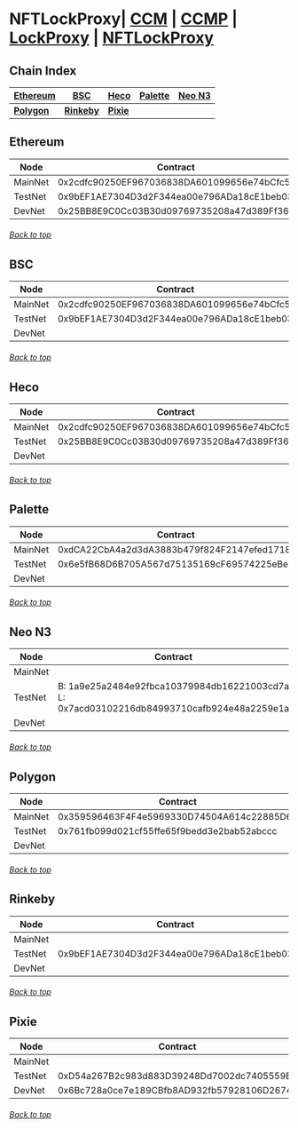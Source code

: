 <a id="menu"></a>

# NFTLockProxy| [CCM](CCM.md) | [CCMP](CCMP.md) | [LockProxy](LockProxy.md) | [NFTLockProxy](NFTLockProxy.md)

## Chain Index

| **[Ethereum](NFTLockProxy.md#Ethereum)**  | **[BSC](NFTLockProxy.md#BSC)**         | **[Heco](NFTLockProxy.md#HECO)**    | **[Palette](NFTLockProxy.md#Palette)**   | **[Neo N3](NFTLockProxy.md#Neo-N3)**   |
|-------------------------------------------|----------------------------------------|-------------------------------------|------------------------------------------|----------------------------------------|
| **[Polygon](NFTLockProxy.md#Polygon)**    | **[Rinkeby](NFTLockProxy.md#Rinkeby)** | **[Pixie](NFTLockProxy.md#Pixie)**  |


## Ethereum <a id="Ethereum"></a>
| Node    | Contract                                    |
|---------|---------------------------------------------|
| MainNet | 0x2cdfc90250EF967036838DA601099656e74bCfc5  |
| TestNet | 0x9bEF1AE7304D3d2F344ea00e796ADa18cE1beb03  |
| DevNet  | 0x25BB8E9C0Cc03B30d09769735208a47d389Ff36c  |
###### [Back to top](NFTLockProxy.md#menu)


## BSC <a id="BSC"></a>
| Node    | Contract                                    |
|---------|---------------------------------------------|
| MainNet | 0x2cdfc90250EF967036838DA601099656e74bCfc5  |
| TestNet | 0x9bEF1AE7304D3d2F344ea00e796ADa18cE1beb03  |
| DevNet  |                                             |
###### [Back to top](NFTLockProxy.md#menu)

## Heco <a id="HECO"></a>
| Node    | Contract                                    |
|---------|---------------------------------------------|
| MainNet | 0x2cdfc90250EF967036838DA601099656e74bCfc5  |
| TestNet | 0x25BB8E9C0Cc03B30d09769735208a47d389Ff36c  |
| DevNet  |                                             |
###### [Back to top](NFTLockProxy.md#menu)

## Palette <a id="Palette"></a>
| Node    | Contract                                    |
|---------|---------------------------------------------|
| MainNet | 0xdCA22CbA4a2d3dA3883b479f824F2147efed1718  |
| TestNet | 0x6e5fB68D6B705A567d75135169cF69574225eBe6  |
| DevNet  |                                             |
###### [Back to top](NFTLockProxy.md#menu)


## Neo N3 <a id="Neo-N3"></a>
| Node    | Contract                                                                                       |
|---------|------------------------------------------------------------------------------------------------|
| MainNet |                                                                                                |
| TestNet | B: 1a9e25a2484e92fbca10379984db16221003cd7a<br> L: 0x7acd03102216db84993710cafb924e48a2259e1a  |
| DevNet  |                                                                                                |
###### [Back to top](NFTLockProxy.md#menu)


## Polygon <a id="Polygon"></a>
| Node    | Contract                                    |
|---------|---------------------------------------------|
| MainNet | 0x359596463F4F4e5969330D74504A614c22885D62  |
| TestNet | 0x761fb099d021cf55ffe65f9bedd3e2bab52abccc  |
| DevNet  |                                             |
###### [Back to top](NFTLockProxy.md#menu)



## Rinkeby <a id="Rinkeby"></a>
| Node    | Contract                                    |
|---------|---------------------------------------------|
| MainNet |                                             |
| TestNet | 0x9bEF1AE7304D3d2F344ea00e796ADa18cE1beb03  |
| DevNet  |                                             |
###### [Back to top](NFTLockProxy.md#menu)


## Pixie <a id="Pixie"></a>

| Node    | Contract                                    |
|---------|---------------------------------------------|
| MainNet |                                             |
| TestNet | 0xD54a267B2c983d883D39248Dd7002dc7405559E0  |
| DevNet  | 0x6Bc728a0ce7e189CBfb8AD932fb57928106D2674  |
###### [Back to top](NFTLockProxy.md#menu)


